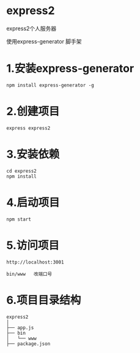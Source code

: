 # express2
express2个人服务器

使用express-generator 脚手架

##

# 1.安装express-generator

```
npm install express-generator -g
```

# 2.创建项目

```
express express2
```

# 3.安装依赖

```
cd express2
npm install
```

# 4.启动项目

```
npm start
```

# 5.访问项目

```
http://localhost:3001

bin/www   改端口号
```

# 6.项目目录结构

```
express2
│
├── app.js
├── bin
│   └── www
├── package.json


